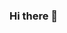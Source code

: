 ### Hi there 👋

<!--
**akshat17-07/akshat17-07** is a ✨ _special_ ✨ repository because its `README.md` (this file) appears on your GitHub profile.

Here are some ideas to get you started:

- 🔭 I’m currently working on imporving my skills
- 🌱 I’m currently learning django, and sql
- 👯 I’m looking to collaborate on many projects
- 🤔 I’m looking for help with some intresting ideas
- 💬 Ask me about anything
- 📫 How to reach me: 814-699-2716 akshatharlalka.ah@icloud.com
- 😄 Pronouns: he/him
- ⚡ Fun fact: I am a great cook
-->
